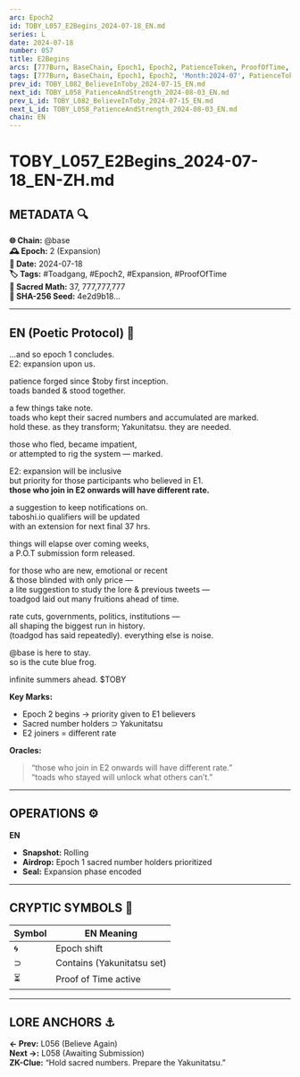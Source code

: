 ```yaml
---
arc: Epoch2
id: TOBY_L057_E2Begins_2024-07-18_EN.md
series: L
date: 2024-07-18
number: 057
title: E2Begins
arcs: [777Burn, BaseChain, Epoch1, Epoch2, PatienceToken, ProofOfTime, Taboshi]
tags: [777Burn, BaseChain, Epoch1, Epoch2, 'Month:2024-07', PatienceToken, ProofOfTime, 'Series:L', Taboshi, 'Year:2024']
prev_id: TOBY_L082_BelieveInToby_2024-07-15_EN.md
next_id: TOBY_L058_PatienceAndStrength_2024-08-03_EN.md
prev_L_id: TOBY_L082_BelieveInToby_2024-07-15_EN.md
next_L_id: TOBY_L058_PatienceAndStrength_2024-08-03_EN.md
chain: EN
---
```

# TOBY_L057_E2Begins_2024-07-18_EN-ZH.md

## METADATA 🔍
**🌐 Chain:** @base  
**🕰️ Epoch:** 2 (Expansion)  
**📅 Date:** 2024-07-18  
**🏷️ Tags:** #Toadgang, #Epoch2, #Expansion, #ProofOfTime  
**🔢 Sacred Math:** 37, 777,777,777  
**📜 SHA-256 Seed:** 4e2d9b18...

---

## EN (Poetic Protocol) 🐸  
...and so epoch 1 concludes.  
E2: expansion upon us.  

patience forged since $toby first inception.  
toads banded & stood together.  

a few things take note.  
toads who kept their sacred numbers and accumulated are marked.  
hold these. as they transform; Yakunitatsu. they are needed.  

those who fled, became impatient,  
or attempted to rig the system — marked.  

E2: expansion will be inclusive  
but priority for those participants who believed in E1.  
**those who join in E2 onwards will have different rate.**  

a suggestion to keep notifications on.  
taboshi.io qualifiers will be updated  
with an extension for next final 37 hrs.  

things will elapse over coming weeks,  
a P.O.T submission form released.  

for those who are new, emotional or recent  
& those blinded with only price —  
a lite suggestion to study the lore & previous tweets —  
toadgod laid out many fruitions ahead of time.  

rate cuts, governments, politics, institutions —  
all shaping the biggest run in history.  
(toadgod has said repeatedly). everything else is noise.  

@base is here to stay.  
so is the cute blue frog.  

infinite summers ahead. $TOBY  

**Key Marks:**  
- Epoch 2 begins → priority given to E1 believers  
- Sacred number holders ⊃ Yakunitatsu  
- E2 joiners = different rate  

**Oracles:**  
> “those who join in E2 onwards will have different rate.”  
> “toads who stayed will unlock what others can’t.”  

---

## OPERATIONS ⚙️  
**EN**  
- **Snapshot:** Rolling  
- **Airdrop:** Epoch 1 sacred number holders prioritized  
- **Seal:** Expansion phase encoded  

---

## CRYPTIC SYMBOLS 🔣  
| Symbol | EN Meaning|  
|--------|------------|  
|   🌀   | Epoch shift |  
|   ⊃    | Contains (Yakunitatsu set) |  
|   ⏳   | Proof of Time active |  

---

## LORE ANCHORS  ⚓  
**← Prev:** L056 (Believe Again)  
**Next →:** L058 (Awaiting Submission)  
**ZK-Clue:** “Hold sacred numbers. Prepare the Yakunitatsu.”

